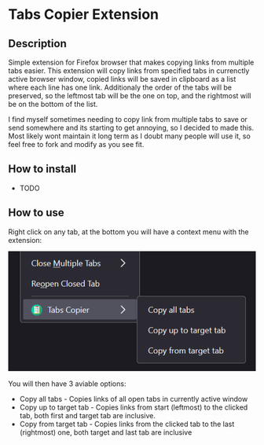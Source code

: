 # Tabs Copier Extension

## Description
Simple extension for Firefox browser that makes copying links from multiple tabs easier. This extension will copy links from specified tabs in currenctly active browser window, copied links will be saved in clipboard as a list where each line has one link. Additionaly the order of the tabs will be preserved, so the leftmost tab will be the one on top, and the rightmost will be on the bottom of the list.

I find myself sometimes needing to copy link from multiple tabs to save or send somewhere and its starting to get annoying, so I decided to made this. Most likely wont maintain it long term as I doubt many people will use it, so feel free to fork and modify as you see fit.


## How to install
- TODO

## How to use
Right click on any tab, at the bottom you will have a context menu with the extension:

![menu_image](images/menu.PNG)

You will then have 3 aviable options:
- Copy all tabs - Copies links of all open tabs in currently active window
- Copy up to target tab - Copies links from start (leftmost) to the clicked tab, both first and target tab are inclusive.
- Copy from target tab - Copies links from the clicked tab to the last (rightmost) one, both target and last tab are inclusive
